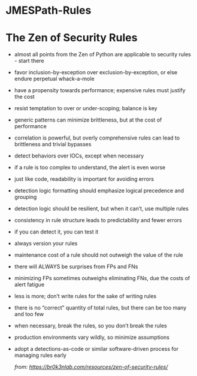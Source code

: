 # JMESPath-Rules

# The Zen of Security Rules
- almost all points from the Zen of Python are applicable to security rules - start there
- favor inclusion-by-exception over exclusion-by-exception, or else endure perpetual whack-a-mole
- have a propensity towards performance; expensive rules must justify the cost
- resist temptation to over or under-scoping; balance is key
- generic patterns can minimize brittleness, but at the cost of performance
- correlation is powerful, but overly comprehensive rules can lead to brittleness and trivial bypasses
- detect behaviors over IOCs, except when necessary
- if a rule is too complex to understand, the alert is even worse
- just like code, readability is important for avoiding errors
- detection logic formatting should emphasize logical precedence and grouping
- detection logic should be resilient, but when it can’t, use multiple rules
- consistency in rule structure leads to predictability and fewer errors
- if you can detect it, you can test it
- always version your rules
- maintenance cost of a rule should not outweigh the value of the rule
- there will ALWAYS be surprises from FPs and FNs
- minimizing FPs sometimes outweighs eliminating FNs, due the costs of alert fatigue
- less is more; don’t write rules for the sake of writing rules
- there is no “correct” quantity of total rules, but there can be too many and too few
- when necessary, break the rules, so you don’t break the rules
- production environments vary wildly, so minimize assumptions
- adopt a detections-as-code or similar software-driven process for managing rules early

  *from: https://br0k3nlab.com/resources/zen-of-security-rules/*
